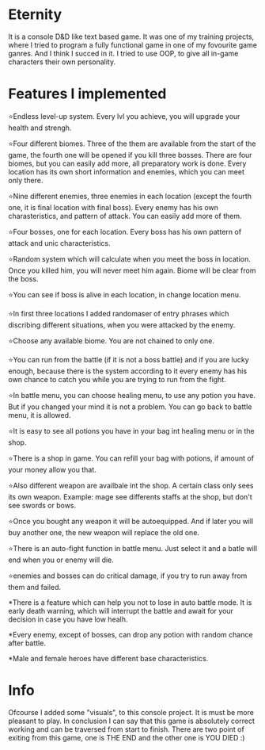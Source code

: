 # Eternity
It is a console D&D like text based game. It was one of my training projects, where I tried to program a fully functional game in one of my fovourite game ganres. And I think I succed in it. I tried to use OOP, to give all in-game characters their own personality.

# Features I implemented
⭐Endless level-up system. Every lvl you achieve, you will upgrade your health and strengh.

⭐Four different biomes. Three of the them are available from the start of the game, the fourth one will be opened if you kill three bosses. There are four biomes, but you can easily add more, all preparatory work is done. Every location has its own short information and enemies, which you can meet only there.

⭐Nine different enemies, three enemies in each location (except the fourth one, it is final location with final boss). Every enemy has his own charasteristics, and pattern of attack. You can easily add more of them.

⭐Four bosses, one for each location. Every boss has his own pattern of attack and unic characteristics.

⭐Random system which will calculate when you meet the boss in location. Once you killed him, you will never meet him again. Biome will be clear from the boss.

⭐You can see if boss is alive in each location, in change location menu.

⭐In first three locations I added randomaser of entry phrases which discribing different situations, when you were attacked by the enemy.

⭐Choose any available biome. You are not chained to only one.

⭐You can run from the battle (if it is not a boss battle) and if you are lucky enough, because there is the system according to it every enemy has his own chance to catch you while you are trying to run from the fight.

⭐In battle menu, you can choose healing menu, to use any potion you have. But if you changed your mind it is not a problem. You can go back to battle menu, it is allowed.

⭐It is easy to see all potions you have in your bag int healing menu or in the shop.

⭐There is a shop in game. You can refill your bag with potions, if amount of your money allow you that.

⭐Also different weapon are availbale int the shop. A certain class only sees its own weapon. Example: mage see differents staffs at the shop, but don't see swords or bows.

⭐Once you bought any weapon it will be autoequipped. And if later you will buy another one, the new weapon will replace the old one.

⭐There is an auto-fight function in battle menu. Just select it and a batle will end when you or enemy will die.

⭐enemies and bosses can do critical damage, if you try to run away from them and failed.

*There is a feature which can help you not to lose in auto battle mode. It is early death warning, which will interrupt the battle and await for your decision in case you have low healh.

*Every enemy, except of bosses, can drop any potion with random chance after battle.

*Male and female heroes have different base characteristics. 

# Info
Ofcourse I added some "visuals", to this console project. It is must be more pleasant to play. In conclusion I can say that this game is absolutely correct working and can be traversed from start to finish. There are two point of exiting from this game, one is THE END and the other one is YOU DIED :)
